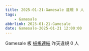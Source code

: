 ```yaml
---
title: 2025-01-21-Gamesale 違規 0 人
tags:
    - Gamesale
abbrlink: 2025-01-21-Gamesale
date: Gamesale-2025-01-21 12:00:00
---
```

Gamesale 板 [板規連結](https://www.ptt.cc/bbs/Gossiping/M.1637425085.A.07D.html)
昨天違規 0 人
